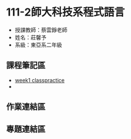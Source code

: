 # 111-2師大科技系程式語言
- 授課教師：蔡雲錚老師
- 姓名：莊馨予
- 系級：東亞系二年級

##  課程筆記區
- [week1 classpractice]
- [week1 classpractice]:https://github.com/higrandma/112-1/blob/main/0302%20class%20practice.ipynb


## 作業連結區

## 專題連結區
